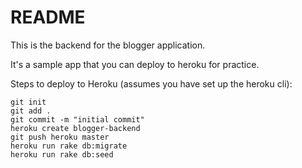 # README

This is the backend for the blogger application.

It's a sample app that you can deploy to heroku for practice.

Steps to deploy to Heroku (assumes you have set up the heroku cli):

```
git init
git add .
git commit -m "initial commit"
heroku create blogger-backend
git push heroku master
heroku run rake db:migrate
heroku run rake db:seed
```